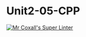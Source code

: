 # Unit2-05-CPP
[![Mr Coxall's Super Linter](https://github.com/ICS3U-Programming-PeterS/Unit2-05-CPP/workflows/Mr%20Coxall's%20Super%20Linter/badge.svg)](https://github.com/ICS3U-Programming-PeterS/Unit2-05-CPP/actions/)

